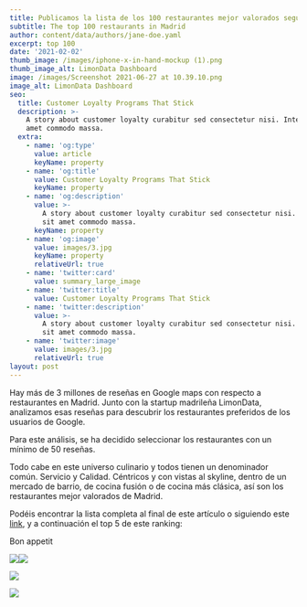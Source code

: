 ```yaml
---
title: Publicamos la lista de los 100 restaurantes mejor valorados según Google Maps
subtitle: The top 100 restaurants in Madrid
author: content/data/authors/jane-doe.yaml
excerpt: top 100
date: '2021-02-02'
thumb_image: /images/iphone-x-in-hand-mockup (1).png
thumb_image_alt: LimonData Dashboard
image: /images/Screenshot 2021-06-27 at 10.39.10.png
image_alt: LimonData Dashboard
seo:
  title: Customer Loyalty Programs That Stick
  description: >-
    A story about customer loyalty curabitur sed consectetur nisi. Integer sit
    amet commodo massa.
  extra:
    - name: 'og:type'
      value: article
      keyName: property
    - name: 'og:title'
      value: Customer Loyalty Programs That Stick
      keyName: property
    - name: 'og:description'
      value: >-
        A story about customer loyalty curabitur sed consectetur nisi. Integer
        sit amet commodo massa.
      keyName: property
    - name: 'og:image'
      value: images/3.jpg
      keyName: property
      relativeUrl: true
    - name: 'twitter:card'
      value: summary_large_image
    - name: 'twitter:title'
      value: Customer Loyalty Programs That Stick
    - name: 'twitter:description'
      value: >-
        A story about customer loyalty curabitur sed consectetur nisi. Integer
        sit amet commodo massa.
    - name: 'twitter:image'
      value: images/3.jpg
      relativeUrl: true
layout: post
---
```

Hay más de 3 millones de reseñas en Google maps con respecto a restaurantes en Madrid. Junto con la startup madrileña LimonData, analizamos esas reseñas para descubrir los restaurantes preferidos de los usuarios de Google. 

Para este análisis, se ha decidido seleccionar los restaurantes con un mínimo de 50 reseñas.

Todo cabe en este universo culinario y todos tienen un denominador común. Servicio y Calidad. Céntricos y con vistas al skyline, dentro de un mercado de barrio, de cocina fusión o de cocina más clásica, así son los restaurantes mejor valorados de Madrid.

Podéis encontrar la lista completa al final de este artículo o siguiendo este [link](https://datastudio.google.com/s/vNjH7bfXuKU), y a continuación el top 5 de este ranking:

Bon appetit



![](https://lh5.googleusercontent.com/Nz9wulRhUs7NhQxXzaKQnc_smV9IFXvGHNvnb6SuLqpEuNKE14HAXQ5JPjHwzozl-6pSLq3bqPJZfucFU2EVHlSdXXDSlEJjcX2K3oAxlfNgGevnJLWbk9nxWLbMvyFhyDhzsSZ7)![](https://lh6.googleusercontent.com/CaSrwxF-KwIYvevadrT5PkIT0Ng7-YAyOk4aBYwgrfrVhodRzYuXo49V8m3Js0RlmXsXUJAyC8bz8rurqLWfHCgnWmgPeMbj3vMDNupD_iQGRbGrPdHd2MYQKBtmmSphHzp65kiI)



![](https://lh5.googleusercontent.com/Kgqd12BedbgdCebI-whjAkz5LMCPTcK31o3dQXzGf7Guofhuhf4YmdBTe6S8TguYNU4igQ486g8GYdKY532yVFfTv0Ef1cIl2GGbQjcSZB5WjDVKe2FeCjgcAq6MqkJOVM7JzsGS)

![](https://lh6.googleusercontent.com/EeK0b-wsA85mYI353lZXOiZJ54AymxDhw-B9ikQIKohN8Aawxn3asE6-9odjJFf6X5j2R6euAbopBCj1\_9sY\_\_bLqLxwUabZ7A4Mq9eRQpzZvWwZOzIguG5be47nmipgm3CF4MyT)

